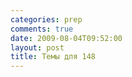 ```yaml
---
categories: prep
comments: true
date: 2009-08-04T09:52:00
layout: post
title: Темы для 148
---
```


